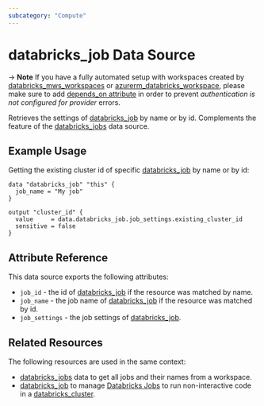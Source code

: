 ```yaml
---
subcategory: "Compute"
---
```

# databricks_job Data Source

-> **Note** If you have a fully automated setup with workspaces created by [databricks_mws_workspaces](../resources/mws_workspaces.md) or [azurerm_databricks_workspace](https://registry.terraform.io/providers/hashicorp/azurerm/latest/docs/resources/databricks_workspace), please make sure to add [depends_on attribute](../index.md#data-resources-and-authentication-is-not-configured-errors) in order to prevent _authentication is not configured for provider_ errors.

Retrieves the settings of [databricks_job](../resources/job.md) by name or by id. Complements the feature of the [databricks_jobs](jobs.md) data source.

## Example Usage

Getting the existing cluster id of specific [databricks_job](../resources/job.md) by name or by id:

```hcl
data "databricks_job" "this" {
  job_name = "My job"
}

output "cluster_id" {
  value     = data.databricks_job.job_settings.existing_cluster_id
  sensitive = false
}
```

## Attribute Reference

This data source exports the following attributes:

* `job_id` - the id of [databricks_job](../resources/job.md) if the resource was matched by name.
* `job_name` - the job name of [databricks_job](../resources/job.md) if the resource was matched by id.
* `job_settings` - the job settings of [databricks_job](../resources/job.md).

## Related Resources

The following resources are used in the same context:

* [databricks_jobs](jobs.md) data to get all jobs and their names from a workspace.
* [databricks_job](../resources/job.md) to manage [Databricks Jobs](https://docs.databricks.com/jobs.html) to run non-interactive code in a [databricks_cluster](../resources/cluster.md).